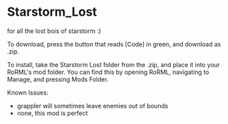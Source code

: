 # Starstorm_Lost
for all the lost bois of starstorm :)

To download, press the button that reads [Code] in green, and download as .zip.

To install, take the Starstorm Lost folder from the .zip, and place it into your RoRML's mod folder.
You can find this by opening RoRML, navigating to Manage, and pressing Mods Folder.

Known Issues:
- grappler will sometimes leave enemies out of bounds
- none, this mod is perfect
